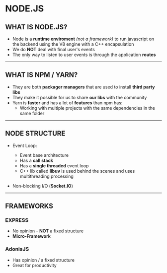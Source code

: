 # NODE.JS

## WHAT IS NODE.JS?

- Node is a **runtime enviroment** _(not a framework)_ to run javascript on the backend using the V8 engine with a C++ encapsulation
- We do **NOT** deal with final user's events
- The only way to listen to user events is through the application **routes**

---

## WHAT IS NPM / YARN?

- They are both **packager managers** that are used to install **third party libs**
- They make it possible for us to share **our libs** with the community
- Yarn is **faster** and has a lot of **features** than npm has:
  - Working with multiple projects with the same dependencies in the same folder

---

## NODE STRUCTURE

- Event Loop:

  - Event base architecture
  - Has a **call stack**
  - Has a **single threaded** event loop
  - C++ lib called **libuv** is used behind the scenes and uses multithreading processing

- Non-blocking I/O (**Socket\.IO**)

---

## FRAMEWORKS

### EXPRESS

- No opinion - **NOT** a fixed structure
- **Micro-Framework**

### AdonisJS

- Has opinion / a fixed structure
- Great for productivity
